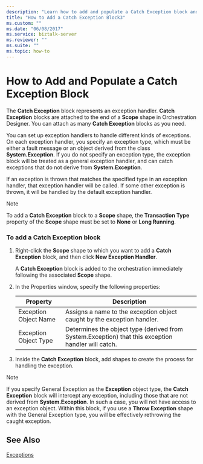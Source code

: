 ```yaml
---
description: "Learn how to add and populate a Catch Exception block and attach it to the end of a Scope shape in the BizTalk Server Orchestration Designer."
title: "How to Add a Catch Exception Block3"
ms.custom: ""
ms.date: "06/08/2017"
ms.service: biztalk-server
ms.reviewer: ""
ms.suite: ""
ms.topic: how-to
---
```

# How to Add and Populate a Catch Exception Block

The **Catch Exception** block represents an exception handler. **Catch Exception** blocks are attached to the end of a **Scope** shape in Orchestration Designer. You can attach as many **Catch Exception** blocks as you need.  
  
 You can set up exception handlers to handle different kinds of exceptions. On each exception handler, you specify an exception type, which must be either a fault message or an object derived from the class **System.Exception**. If you do not specify an exception type, the exception block will be treated as a general exception handler, and can catch exceptions that do not derive from **System.Exception**.  
  
 If an exception is thrown that matches the specified type in an exception handler, that exception handler will be called. If some other exception is thrown, it will be handled by the default exception handler.  
  
> [!NOTE]
> To add a **Catch Exception** block to a **Scope** shape, the **Transaction Type** property of the **Scope** shape must be set to **None** or **Long Running**.  
  
### To add a Catch Exception block  
  
1.  Right-click the **Scope** shape to which you want to add a **Catch Exception** block, and then click **New Exception Handler**.  
  
     A **Catch Exception** block is added to the orchestration immediately following the associated **Scope** shape.  
  
2.  In the Properties window, specify the following properties:  
  
    |Property|Description|  
    |--------------|-----------------|  
    |Exception Object Name|Assigns a name to the exception object caught by the exception handler.|  
    |Exception Object Type|Determines the object type (derived from System.Exception) that this exception handler will catch.|  
  
3.  Inside the **Catch Exception** block, add shapes to create the process for handling the exception.  
  
> [!NOTE]
> If you specify General Exception as the **Exception** object type, the **Catch Exception** block will intercept any exception, including those that are not derived from **System.Exception**. In such a case, you will not have access to an exception object. Within this block, if you use a **Throw Exception** shape with the General Exception type, you will be effectively rethrowing the caught exception.  
  
## See Also  
 [Exceptions](../core/exceptions.md)
